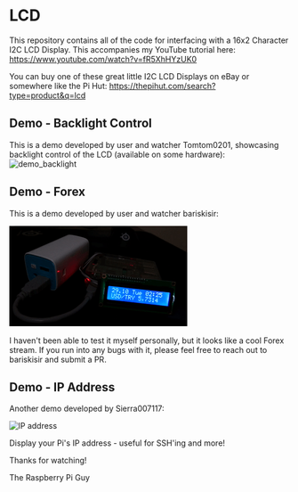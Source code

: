 # LCD
This repository contains all of the code for interfacing with a 16x2 Character I2C LCD Display. This accompanies my YouTube tutorial here: https://www.youtube.com/watch?v=fR5XhHYzUK0 

You can buy one of these great little I2C LCD Displays on eBay or somewhere like the Pi Hut: https://thepihut.com/search?type=product&q=lcd

## Demo - Backlight Control
This is a demo developed by user and watcher Tomtom0201, showcasing backlight control of the LCD (available on some hardware): ![demo_backlight](https://user-images.githubusercontent.com/67839253/96366971-4c953b80-114b-11eb-8b25-40ad8368d5db.gif)

## Demo - Forex
This is a demo developed by user and watcher bariskisir:

![demo_forex](demoGifs/demo_forex.gif)

I haven't been able to test it myself personally, but it looks like a cool Forex stream. If you run into any bugs with it, please feel free to reach out to bariskisir and submit a PR.

## Demo - IP Address
Another demo developed by Sierra007117:

![IP address](https://user-images.githubusercontent.com/39216943/88641931-69911400-d0f2-11ea-823f-aedff2d96d5d.jpg)

Display your Pi's IP address - useful for SSH'ing and more!

Thanks for watching!

The Raspberry Pi Guy
